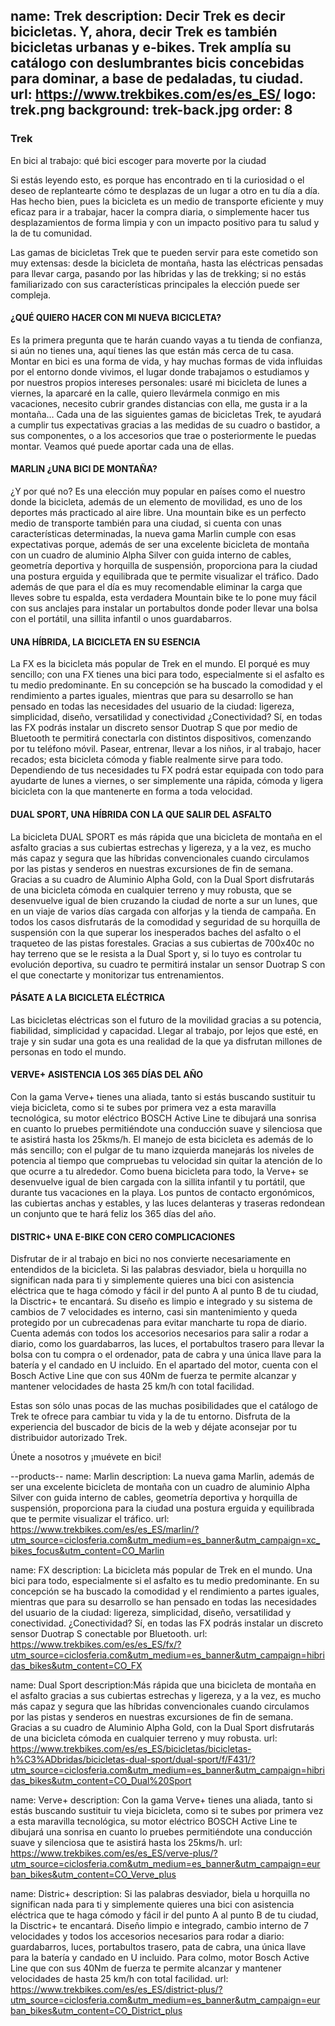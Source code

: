 name: Trek
description: Decir Trek es decir bicicletas. Y, ahora, decir Trek es también bicicletas urbanas y e-bikes. Trek amplía su catálogo con deslumbrantes bicis concebidas para dominar, a base de pedaladas, tu ciudad.
url: https://www.trekbikes.com/es/es_ES/
logo: trek.png
background: trek-back.jpg
order: 8
----
### Trek

En bici al trabajo: qué bici escoger para moverte por la ciudad

Si estás leyendo esto, es porque has encontrado en ti la curiosidad o el deseo de replantearte cómo te desplazas de un lugar a otro en tu día a día. Has hecho bien, pues la bicicleta es un medio de transporte eficiente y muy eficaz para ir a trabajar, hacer la compra diaria, o simplemente hacer tus desplazamientos de forma limpia y con un impacto positivo para tu salud y la de tu comunidad.

Las gamas de bicicletas Trek que te pueden servir para este cometido son muy extensas: desde la bicicleta de montaña, hasta las eléctricas pensadas para llevar carga, pasando por las híbridas y las de trekking; si no estás familiarizado con sus características principales la elección puede ser compleja.

#### ¿QUÉ QUIERO HACER CON MI NUEVA BICICLETA?

Es la primera pregunta que te harán cuando vayas a tu tienda de confianza, si aún no tienes una, aquí tienes las que están más cerca de tu casa. Montar en bici es una forma de vida, y hay muchas formas de vida influidas por el entorno donde vivimos, el lugar donde trabajamos o estudiamos y por nuestros propios intereses personales: usaré mi bicicleta de lunes a viernes, la aparcaré en la calle, quiero llevármela conmigo en mis vacaciones, necesito cubrir grandes distancias con ella, me gusta ir a la montaña… Cada una de las siguientes gamas de bicicletas Trek, te ayudará a cumplir tus expectativas gracias a las medidas de su cuadro o bastidor, a sus componentes, o a los accesorios que trae o posteriormente le puedas montar. Veamos qué puede aportar cada una de ellas.

#### MARLIN ¿UNA BICI DE MONTAÑA?

¿Y por qué no? Es una elección muy popular en países como el nuestro donde la bicicleta, además de un elemento de movilidad, es uno de los deportes más practicado al aire libre. Una mountain bike es un perfecto medio de transporte también para una ciudad, si cuenta con unas características determinadas, la nueva gama Marlin cumple con esas expectativas porque, además de ser una excelente bicicleta de montaña con un cuadro de aluminio Alpha Silver con guida interno de cables, geometría deportiva y horquilla de suspensión, proporciona para la ciudad una postura erguida y equilibrada que te permite visualizar el tráfico.  Dado además de que para el día es muy recomendable eliminar la carga que lleves sobre tu espalda, esta verdadera Mountain bike te lo pone muy fácil con sus anclajes para instalar un portabultos donde poder llevar una bolsa con el portátil, una sillita infantil o unos guardabarros.

#### UNA HÍBRIDA, LA BICICLETA EN SU ESENCIA

La FX es la bicicleta más popular de Trek en el mundo. El porqué es muy sencillo; con una FX tienes una bici para todo, especialmente si el asfalto es tu medio predominante. En su concepción se ha buscado la comodidad y el rendimiento a partes iguales, mientras que para su desarrollo se han pensado en todas las necesidades del usuario de la ciudad: ligereza, simplicidad, diseño, versatilidad y conectividad ¿Conectividad? Sí, en todas las FX podrás instalar un discreto sensor Duotrap S que por medio de Bluetooth te permitirá conectarla con distintos dispositivos, comenzando por tu teléfono móvil.  Pasear, entrenar, llevar a los niños, ir al trabajo, hacer recados; esta bicicleta cómoda y fiable realmente sirve para todo. Dependiendo de tus necesidades tu FX podrá estar equipada con todo para ayudarte de lunes a viernes, o ser simplemente una rápida, cómoda y ligera bicicleta con la que mantenerte en forma a toda velocidad.

#### DUAL SPORT, UNA HÍBRIDA CON LA QUE SALIR DEL ASFALTO

La bicicleta DUAL SPORT es más rápida que una bicicleta de montaña en el asfalto gracias a sus cubiertas estrechas y ligereza, y a la vez, es mucho más capaz y segura que las híbridas convencionales cuando circulamos por las pistas y senderos en nuestras excursiones de fin de semana.  Gracias a su cuadro de Aluminio Alpha Gold, con la Dual Sport disfrutarás de una bicicleta cómoda en cualquier terreno y muy robusta, que se desenvuelve igual de bien cruzando la ciudad de norte a sur un lunes, que en un viaje de varios días cargada con alforjas y la tienda de campaña. En todos los casos disfrutarás de la comodidad y seguridad de su horquilla de suspensión con la que superar los inesperados baches del asfalto o el traqueteo de las pistas forestales. Gracias a sus cubiertas de 700x40c no hay terreno que se le resista a la Dual Sport y, si lo tuyo es controlar tu evolución deportiva, su cuadro te permitirá instalar un sensor Duotrap S con el que conectarte y monitorizar tus entrenamientos.

#### PÁSATE A LA BICICLETA ELÉCTRICA

Las bicicletas eléctricas son el futuro de la movilidad gracias a su potencia, fiabilidad, simplicidad y capacidad. Llegar al trabajo, por lejos que esté, en traje y sin sudar una gota es una realidad de la que ya disfrutan millones de personas en todo el mundo.

#### VERVE+ ASISTENCIA LOS 365 DÍAS DEL AÑO

Con la gama Verve+ tienes una aliada, tanto si estás buscando sustituir tu vieja bicicleta, como si te subes por primera vez a esta maravilla tecnológica, su motor eléctrico BOSCH Active Line te dibujará una sonrisa en cuanto lo pruebes permitiéndote una conducción suave y silenciosa que te asistirá hasta los 25kms/h. El manejo de esta bicicleta es además de lo más sencillo; con el pulgar de tu mano izquierda manejarás los niveles de potencia al tiempo que compruebas tu velocidad sin quitar la atención de lo que ocurre a tu alrededor. Como buena bicicleta para todo, la Verve+ se desenvuelve igual de bien cargada con la sillita infantil y tu portátil, que durante tus vacaciones en la playa. Los puntos de contacto ergonómicos, las cubiertas anchas y estables, y las luces delanteras y traseras redondean un conjunto que te hará feliz los 365 días del año.

#### DISTRIC+ UNA E-BIKE CON CERO COMPLICACIONES

Disfrutar de ir al trabajo en bici no nos convierte necesariamente en entendidos de la bicicleta. Si las palabras desviador, biela u horquilla no significan nada para ti y simplemente quieres una bici con asistencia eléctrica que te haga cómodo y fácil ir del punto A al punto B de tu ciudad, la Disctric+ te encantará.  Su diseño es limpio e integrado y su sistema de cambios de 7 velocidades es interno, casi sin mantenimiento y queda protegido por un cubrecadenas para evitar mancharte tu ropa de diario. Cuenta además con todos los accesorios necesarios para salir a rodar a diario, como los guardabarros, las luces, el portabultos trasero para llevar la bolsa con tu compra o el ordenador, pata de cabra y una única llave para la batería y el candado en U incluido. En el apartado del motor, cuenta con el Bosch Active Line que con sus 40Nm de fuerza te permite alcanzar y mantener velocidades de hasta 25 km/h con total facilidad.

Estas son sólo unas pocas de las muchas posibilidades que el catálogo de Trek te ofrece para cambiar tu vida y la de tu entorno. Disfruta de la experiencia del buscador de bicis de la web y déjate aconsejar por tu distribuidor autorizado Trek.

Únete a nosotros y ¡muévete en bici!

--products--
name: Marlin
description: La nueva gama Marlin, además de ser una excelente bicicleta de montaña con un cuadro de aluminio Alpha Silver con guida interno de cables, geometría deportiva y horquilla de suspensión, proporciona para la ciudad una postura erguida y equilibrada que te permite visualizar el tráfico.
url: https://www.trekbikes.com/es/es_ES/marlin/?utm_source=ciclosferia.com&utm_medium=es_banner&utm_campaign=xc_bikes_focus&utm_content=CO_Marlin

name: FX
description: La bicicleta más popular de Trek en el mundo. Una bici para todo, especialmente si el asfalto es tu medio predominante. En su concepción se ha buscado la comodidad y el rendimiento a partes iguales, mientras que para su desarrollo se han pensado en todas las necesidades del usuario de la ciudad: ligereza, simplicidad, diseño, versatilidad y conectividad. ¿Conectividad? Sí, en todas las FX podrás instalar un discreto sensor Duotrap S conectable por Bluetooth.
url: https://www.trekbikes.com/es/es_ES/fx/?utm_source=ciclosferia.com&utm_medium=es_banner&utm_campaign=hibridas_bikes&utm_content=CO_FX

name: Dual Sport
description:Más rápida que una bicicleta de montaña en el asfalto gracias a sus cubiertas estrechas y ligereza, y a la vez, es mucho más capaz y segura que las híbridas convencionales cuando circulamos por las pistas y senderos en nuestras excursiones de fin de semana. Gracias a su cuadro de Aluminio Alpha Gold, con la Dual Sport disfrutarás de una bicicleta cómoda en cualquier terreno y muy robusta.
url: https://www.trekbikes.com/es/es_ES/bicicletas/bicicletas-h%C3%ADbridas/bicicletas-dual-sport/dual-sport/f/F431/?utm_source=ciclosferia.com&utm_medium=es_banner&utm_campaign=hibridas_bikes&utm_content=CO_Dual%20Sport

name: Verve+
description: Con la gama Verve+ tienes una aliada, tanto si estás buscando sustituir tu vieja bicicleta, como si te subes por primera vez a esta maravilla tecnológica, su motor eléctrico BOSCH Active Line te dibujará una sonrisa en cuanto lo pruebes permitiéndote una conducción suave y silenciosa que te asistirá hasta los 25kms/h.
url: https://www.trekbikes.com/es/es_ES/verve-plus/?utm_source=ciclosferia.com&utm_medium=es_banner&utm_campaign=eurban_bikes&utm_content=CO_Verve_plus

name: Distric+
description: Si las palabras desviador, biela u horquilla no significan nada para ti y simplemente quieres una bici con asistencia eléctrica que te haga cómodo y fácil ir del punto A al punto B de tu ciudad, la Disctric+ te encantará. Diseño limpio e integrado, cambio interno de 7 velocidades y todos los accesorios necesarios para rodar a diario: guardabarros, luces, portabultos trasero, pata de cabra, una única llave para la batería y candado en U incluido. Para colmo, motor Bosch Active Line que con sus 40Nm de fuerza te permite alcanzar y mantener velocidades de hasta 25 km/h con total facilidad.
url: https://www.trekbikes.com/es/es_ES/district-plus/?utm_source=ciclosferia.com&utm_medium=es_banner&utm_campaign=eurban_bikes&utm_content=CO_District_plus



